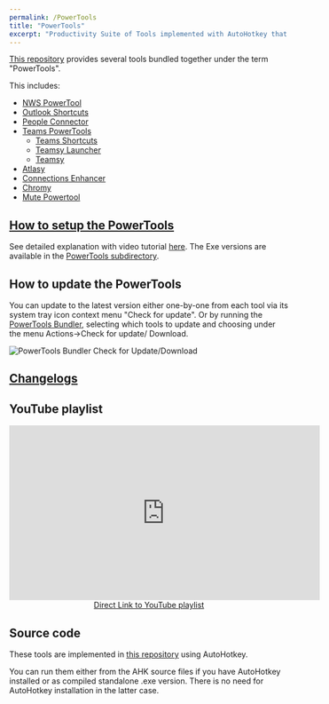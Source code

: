 ```yaml
---
permalink: /PowerTools
title: "PowerTools"
excerpt: "Productivity Suite of Tools implemented with AutoHotkey that empowers e.g. the use of Microsoft Office 365 tools like Microsoft Teams, SharePoint, OneDrive, Atlassian tools like Jira, Confluence, R4J and HCL Connections."
---
```


[This repository](https://github.com/tdalon/ahk) provides several tools bundled together under the term "PowerTools".

This includes:
- [NWS PowerTool](NWS-PowerTool)
- [Outlook Shortcuts](Outlook-Shortcuts)
- [People Connector](People-Connector)
- [Teams PowerTools](Teams-PowerTools)
  - [Teams Shortcuts](Teams-Shortcuts)
  - [Teamsy Launcher](Teamsy-Launcher)
  - [Teamsy](Teamsy)
- [Atlasy](Atlasy)
- [Connections Enhancer](Connections-Enhancer)
- [Chromy](Chromy)
- [Mute Powertool](Mute-PowerTool)

## [How to setup the PowerTools](PowerTools-Setup)

See detailed explanation with video tutorial [here](PowerTools-Setup).
The Exe versions are available in the [PowerTools subdirectory](https://github.com/tdalon/ahk/tree/main/PowerTools).

## How to update the PowerTools

You can update to the latest version either one-by-one from each tool via its system tray icon context menu "Check for update".
Or by running the [PowerTools Bundler](PowerTools-Bundler), selecting which tools to update and choosing under the menu Actions->Check for update/ Download.

![PowerTools Bundler Check for Update/Download](/ahk/assets/images/powertools_bundler_checkforupdate.png)


## [Changelogs](PowerTools-Changelogs)

## YouTube playlist

<div align="center"><iframe width="560" height="315" src="https://www.youtube.com/embed/videoseries?list=PLUSZfg60tAwLhlYPKTdbSo8biyrZM794o" frameborder="0" allow="accelerometer; autoplay; encrypted-media; gyroscope; picture-in-picture" allowfullscreen></iframe><br><a href="https://www.youtube.com/playlist?list=PLUSZfg60tAwLhlYPKTdbSo8biyrZM794o">Direct Link to YouTube playlist</a></div>

## Source code

These tools are implemented in [this repository](https://github.com/tdalon/ahk) using AutoHotkey.

You can run them either from the AHK source files if you have AutoHotkey installed or as compiled standalone .exe version. There is no need for AutoHotkey installation in the latter case.

